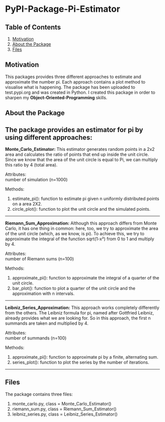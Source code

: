 # PyPI-Package-Pi-Estimator

## Table of Contents

1. [Motivation](#motivation)
2. [About the Package](#package)
3. [Files](#files)

## Motivation <a name="motivation"></a>
This packages provides three different approaches to estimate and approximate the number pi. Each approach contains a plot method to visualise what is happening. The package has been uploaded to test.pypi.org and was created in Python. I created this package in order to sharpen my **Object-Oriented-Programming** skills.


## About the Package <a name="pachake"></a>

The package provides an estimator for pi by using different approaches:
---
**Monte_Carlo_Estimator:** This estimator generates random points in a 2x2 area and calculates the ratio of points that end up inside the unit circle. Since we know that the area of the unit circle is equal to Pi, we can multiply this ratio by 4 (total area).

Attributes:<br/>
number of simulation (n=1000)

Methods:
1. estimate_pi(): function to estimate pi given n uniformly distributed points on a area 2X2.<br/>
2. circle_plot(): function to plot the unit circle and the simulated points. 

---
**Riemann_Sum_Approximation:** Although this approach differs from Monte Carlo, it has one thing in common: here, too, we try to approximate the area of the unit circle (which, as we know, is pi). To achieve this, we try to approximate the integral of the function sqrt(1-x²) from 0 to 1 and multiply by 4.

Attributes:<br/>
number of Riemann sums (n=100)

Methods:
1. approximate_pi(): function to approximate the integral of a quarter of the unit circle.<br/>
2. bar_plot(): function to plot a quarter of the unit circle and the approximation with n intervals.
---

**Leibniz_Series_Approximation:** This approach works completely differently from the others. The Leibniz formula for pi, named after Gottfried Leibniz, already provides what we are looking for. So in this approach, the first n summands are taken and multiplied by 4.

Attributes:<br/>
number of summands (n=100)

Methods:
1. approximate_pi(): function to approximate pi by a finite, alternating sum.<br/>
2. series_plot(): function to plot the series by the number of iterations.
---

## Files <a name="files"></a>

The package contains three files:
1. monte_carlo.py, class = Monte_Carlo_Estimator()
2. riemann_sum.py, class = Riemann_Sum_Estimator()
3. leibniz_series.py, class = Leibniz_Series_Estimator()
